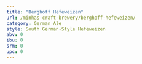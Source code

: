 ```yaml
---
title: "Berghoff Hefeweizen"
url: /minhas-craft-brewery/berghoff-hefeweizen/
category: German Ale
style: South German-Style Hefeweizen
abv: 0
ibu: 0
srm: 0
upc: 0
---
```


